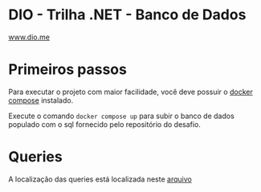# DIO - Trilha .NET - Banco de Dados
www.dio.me

# Primeiros passos
Para executar o projeto com maior facilidade, você deve possuir o [docker compose](https://www.docker.com) instalado.

Execute o comando `docker compose up` para subir o banco de dados populado com o sql fornecido pelo repositório do desafio.

# Queries
A localização das queries está localizada neste [arquivo](./Queries.sql)
